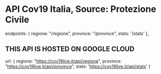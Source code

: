 # API Cov19 Italia, Source: Protezione Civile

endpoints: {
regione: "/regione",
province: "/province",
stats: '/stats'
},

## THIS API IS HOSTED ON GOOGLE CLOUD

url: {
regione: "https://cov19live.it/api/regione",
province: "https://cov19live.it/api/province",
stats: 'https://cov19live.it/api/stats'
}

